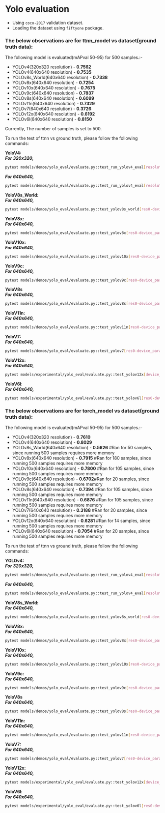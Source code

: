 # Yolo evaluation

- Using `coco-2017` validation dataset.
- Loading the dataset using `fiftyone` package.

### The below observations are for ttnn_model vs dataset(ground truth data):

The following model is evaluated(mAPval 50-95) for 500 samples.:-
-   YOLOv4(320x320 resolution) - **0.7562**
-   YOLOv4(640x640 resolution) - **0.7535**
-   YOLOv8s_World(640x640 resolution) - **0.7338**
-   YOLOv8x(640x640 resolution) - **0.7254**
-   YOLOv10x(640x640 resolution) - **0.7675**
-   YOLOv9c(640x640 resolution) - **0.7837**
-   YOLOv8s(640x640 resolution) - **0.6099**
-   YOLOv11n(640x640 resolution) - **0.7329**
-   YOLOv7(640x640 resolution) - **0.3726**
-   YOLOv12x(640x640 resolution) - **0.6192**
-   YOLOv6l(640x640 resolution) - **0.8150**

Currently, The number of samples is set to 500.

To run the test of ttnn vs ground truth, please follow the following commands:

**YoloV4:** <br>
**_For 320x320,_**<br>
 ```sh
 pytest models/demos/yolo_eval/evaluate.py::test_run_yolov4_eval[resolution0-1-act_dtype0-weight_dtype0-device_params0-tt_model]
 ```

**_For 640x640,_**<br>
 ```sh
 pytest models/demos/yolo_eval/evaluate.py::test_run_yolov4_eval[resolution1-1-act_dtype0-weight_dtype0-device_params0-tt_model]
 ```

**YoloV8s_World:** <br>
**_For 640x640,_**<br>
 ```sh
 pytest models/demos/yolo_eval/evaluate.py::test_yolov8s_world[res0-device_params0-tt_model]
 ```

**YoloV8x:** <br>
**_For 640x640,_**<br>
 ```sh
 pytest models/demos/yolo_eval/evaluate.py::test_yolov8x[res0-device_params0-tt_model]
 ```

**YoloV10x:** <br>
**_For 640x640,_**<br>
 ```sh
 pytest models/demos/yolo_eval/evaluate.py::test_yolov10x[res0-device_params0-tt_model]
 ```

**YoloV9c:** <br>
**_For 640x640,_**<br>
 ```sh
 pytest models/demos/yolo_eval/evaluate.py::test_yolov9c[res0-device_params0-tt_model]
 ```

**YoloV8s** <br>
**_For 640x640,_**<br>
 ```sh
 pytest models/demos/yolo_eval/evaluate.py::test_yolov8s[res0-device_params0-tt_model]
 ```

**YoloV11n:** <br>
**_For 640x640,_**<br>
 ```sh
 pytest models/demos/yolo_eval/evaluate.py::test_yolov11n[res0-device_params0-tt_model]
 ```

**YoloV7:** <br>
**_For 640x640,_**<br>
 ```sh
 pytest models/demos/yolo_eval/evaluate.py::test_yolov7[res0-device_params0-tt_model]
 ```

 **YoloV12x:** <br>
**_For 640x640,_**<br>
 ```sh
 pytest models/experimental/yolo_eval/evaluate.py::test_yolov12x[device_params0-tt_model]
 ```

**YoloV6l:** <br>
**_For 640x640,_**<br>
 ```sh
 pytest models/experimental/yolo_eval/evaluate.py::test_yolov6l[res0-device_params0-tt_model]
 ```

### The below observations are for torch_model vs dataset(ground truth data):

The following model is evaluated(mAPval 50-95) for 500 samples.:-
-   YOLOv4(320x320 resolution) - **0.7610**
-   YOLOv4(640x640 resolution) - **0.8029**
-   YOLOv8s_World(640x640 resolution) - **0.5626** #Ran for 50 samples, since running 500 samples requires more memory
-   YOLOv8x(640x640 resolution) - **0.7915**  #Ran for 180 samples, since running 500 samples requires more memory
-   YOLOv10x(640x640 resolution) - **0.7800** #Ran for 105 samples, since running 500 samples requires more memory
-   YOLOv9c(640x640 resolution) - **0.6702**#Ran for 20 samples, since running 500 samples requires more memory
-   YOLOv8s(640x640 resolution) - **0.7394** #Ran for 105 samples, since running 500 samples requires more memory
-   YOLOv11n(640x640 resolution) - **0.6876** #Ran for 105 samples, since running 500 samples requires more memory
-   YOLOv7(640x640 resolution) - **0.3188** #Ran for 20 samples, since running 500 samples requires more memory
-   YOLOv12x(640x640 resolution) - **0.6281** #Ran for 14 samples, since running 500 samples requires more memory
-   YOLOv6l(640x640 resolution) - **0.7054** #Ran for 20 samples, since running 500 samples requires more memory

To run the test of ttnn vs ground truth, please follow the following commands:

**YOLOv4:** <br>
**_For 320x320,_**<br>
```sh
pytest models/demos/yolo_eval/evaluate.py::test_run_yolov4_eval[resolution0-1-act_dtype0-weight_dtype0-device_params0-torch_model]
```

**_For 640x640,_**<br>
```sh
pytest models/demos/yolo_eval/evaluate.py::test_run_yolov4_eval[resolution1-1-act_dtype0-weight_dtype0-device_params0-torch_model]
```

**YoloV8s_World:** <br>
**_For 640x640,_**<br>
 ```sh
 pytest models/demos/yolo_eval/evaluate.py::test_yolov8s_world[res0-device_params0-torch_model]
 ```

 **YoloV8x:** <br>
**_For 640x640,_**<br>
 ```sh
 pytest models/demos/yolo_eval/evaluate.py::test_yolov8x[res0-device_params0-torch_model]
 ```

**YoloV10x:** <br>
**_For 640x640,_**<br>
 ```sh
 pytest models/demos/yolo_eval/evaluate.py::test_yolov10x[res0-device_params0-torch_model]
 ```

**YoloV9c:** <br>
**_For 640x640,_**<br>
 ```sh
 pytest models/demos/yolo_eval/evaluate.py::test_yolov9c[res0-device_params0-torch_model]
 ```

**YoloV8s** <br>
**_For 640x640,_**<br>
 ```sh
 pytest models/demos/yolo_eval/evaluate.py::test_yolov8s[res0-device_params0-torch_model]
 ```

**YoloV11n:** <br>
**_For 640x640,_**<br>
 ```sh
 pytest models/demos/yolo_eval/evaluate.py::test_yolov11n[res0-device_params0-torch_model]
 ```

**YoloV7:** <br>
**_For 640x640,_**<br>
 ```sh
 pytest models/demos/yolo_eval/evaluate.py::test_yolov7[res0-device_params0-torch_model]
 ```

**YoloV12x:** <br>
**_For 640x640,_**<br>
 ```sh
 pytest models/experimental/yolo_eval/evaluate.py::test_yolov12x[device_params0-torch_model]
 ```

**YoloV6l:** <br>
**_For 640x640,_**<br>
 ```sh
 pytest models/experimental/yolo_eval/evaluate.py::test_yolov6l[res0-device_params0-torch_model]
 ```
